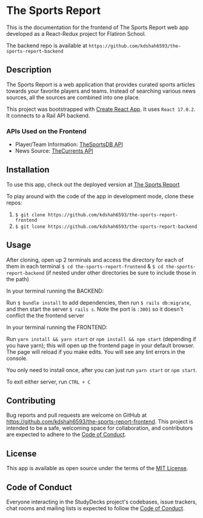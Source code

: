 # The Sports Report
This is the documentation for the frontend of The Sports Report web app developed as a React-Redux project for Flatiron School.

The backend repo is available at `https://github.com/kdshah6593/the-sports-report-backend`

## Description
The Sports Report is a web application that provides curated sports articles towards your favorite players and teams. Instead of searching various news sources, all the sources are combined into one place.

This project was bootstrapped with [Create React App](https://github.com/facebook/create-react-app). It uses `React 17.0.2`. It connects to a Rail API backend.

### APIs Used on the Frontend
- Player/Team Information: [TheSportsDB API](https://www.thesportsdb.com/api.php)
- News Source: [TheCurrents API](https://currentsapi.services/en)

## Installation
To use this app, check out the deployed version at [The Sports Report]()

To play around with the code of the app in development mode, clone these repos:
1. `$ git clone https://github.com/kdshah6593/the-sports-report-frontend`
2. `$ git lcone https://github.com/kdshah6593/the-sports-report-backend`

## Usage
After cloning, open up 2 terminals and access the directory for each of them in each terminal  `$ cd the-sports-report-frontend` & `$ cd the-sports-report-backend` (if nested under other directories be sure to include those in the path)

In your terminal running the BACKEND:

Run `$ bundle install` to add dependencies, then run `$ rails db:migrate`, and then start the server `$ rails s`. Note the port is `:3001` so it doesn't conflict the the frontend server

In your terminal running the FRONTEND:

Run `yarn install && yarn start` or `npm install && npm start` (depending if you have yarn); this will open up the frontend page in your default browser. The page will reload if you make edits. You will see any lint errors in the console.

You only need to install once, after you can just run `yarn start` or `npm start`.

To exit either server, run `CTRL + C` 

## Contributing
Bug reports and pull requests are welcome on GitHub at https://github.com/kdshah6593/the-sports-report-frontend. This project is intended to be a safe, welcoming space for collaboration, and contributors are expected to adhere to the [Code of Conduct](https://github.com/kdshah6593/the-sports-report-frontend/blob/main/CODE_OF_CONDUCT.md).

## License
This app is available as open source under the terms of the [MIT License](https://opensource.org/licenses/MIT).

## Code of Conduct
Everyone interacting in the StudyDecks project's codebases, issue trackers, chat rooms and mailing lists is expected to follow the [Code of Conduct](https://github.com/kdshah6593/the-sports-report-frontend/blob/main/CODE_OF_CONDUCT.md).
